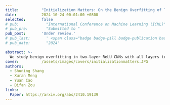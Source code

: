 ```yaml
---
title:          "Initialization Matters: On the Benign Overfitting of Two-Layer ReLU CNN with Fully Trainable Layers"
date:           2024-10-24 00:01:00 +0800
selected:       false
# pub:            "International Conference on Machine Learning (ICML)"
# pub_pre:        "Submitted to "
pub_post:       'Under review.'
# pub_last:       ' <span class="badge badge-pill badge-publication badge-success">Spotlight</span>'
# pub_date:       "2024"

abstract: >-
  We study benign overfitting in two-layer ReLU CNNs with all layers trained, going beyond prior work that fixes the output layer. We show that the output layer's initialization scale crucially affects training dynamics and generalization. Our analysis provides sharp conditions under which benign overfitting occurs, supported by matching bounds and experiments.
cover:          /assets/images/covers/initializationmatters.JPG
authors:
  - Shuning Shang
  - Xuran Meng
  - Yuan Cao
  - Difan Zou
links:
  Paper: https://arxiv.org/abs/2410.19139
---
```

